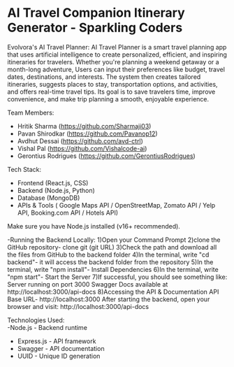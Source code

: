 # AI Travel Companion Itinerary Generator - Sparkling Coders

Evolvora's AI Travel Planner: 
AI Travel Planner is a smart travel planning app that uses artificial intelligence to create personalized, efficient, and inspiring itineraries for travelers. Whether you're planning a weekend getaway or a month-long adventure, Users can input their preferences like budget, travel dates, destinations, and interests. The system then creates tailored itineraries, suggests places to stay, transportation options, and activities, and offers real-time travel tips. Its goal is to save travelers time, improve convenience, and make trip planning a smooth, enjoyable experience.


Team Members:               
- Hritik Sharma (https://github.com/Sharmaji03)          
- Pavan Shirodkar (https://github.com/Pavanop12)
- Avdhut Dessai (https://github.com/avd-ctrl)
- Vishal Pal (https://github.com/Vishalcode-ai)
- Gerontius Rodrigues (https://github.com/GerontiusRodrigues)

Tech Stack:               
- Frontend (React.js, CSS)          
- Backend (Node.js, Python)
- Database (MongoDB)
- APIs & Tools ( Google Maps API / OpenStreetMap, Zomato API / Yelp API, Booking.com API / Hotels API)

Make sure you have Node.js installed (v16+ recommended).

-Running the Backend Locally:
1)Open your Command Prompt
2)clone the GitHub repository- clone git (git URL)
3)Check the path and download all the files from GitHub to the backend folder
4)In the terminal, write "cd backend"- it will access the backend folder from the repository
5)In the terminal, write "npm install"- Install Dependencies
6)In the terminal, write "npm start"- Start the Server
7)If successful, you should see something like:
  Server running on port 3000
  Swagger Docs available at http://localhost:3000/api-docs
8)Accessing the API & Documentation
  API Base URL- http://localhost:3000
  After starting the backend, open your browser and visit: http://localhost:3000/api-docs


Technologies Used:               
-Node.js - Backend runtime         
- Express.js - API framework
- Swagger - API documentation
- UUID - Unique ID generation

